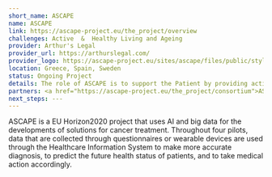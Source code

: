 ```yaml
---
short_name: ASCAPE
name: ASCAPE
link: https://ascape-project.eu/the_project/overview
challenges: Active  &  Healthy Living and Ageing
provider: Arthur's Legal
provider_url: https://arthurslegal.com/
provider_logo: https://ascape-project.eu/sites/ascape/files/public/styles/medium/public/content-images/media/2020/Arthur%27s%20Legal%20logo%20DEF-02%20%28002%29.jpg
location: Greece, Spain, Sweden
status: Ongoing Project
details: The role of ASCAPE is to support the Patient by providing actionable information to their Doctor. This way, the role of the Doctor is not replaced, but rather, is supplemented and enhanced, by the use of Artificial Intelligence and Big Data. These are delivered in an appropriate, fit-for-purpose environment, which safeguards patient data privacy, security and anonymity, and promotes a balanced relationship between Patients and Doctors.
partners: <a href="https://ascape-project.eu/the_project/consortium">ASCAPE Consortium</a>
next_steps: ---
---
```


ASCAPE is a EU Horizon2020 project that uses AI and big data for the developments of
solutions for cancer treatment. Throughout four pilots, data that are collected through
questionnaires or wearable devices are used through the Healthcare Information System to
make more accurate diagnosis, to predict the future health status of patients, and to take
medical action accordingly.

